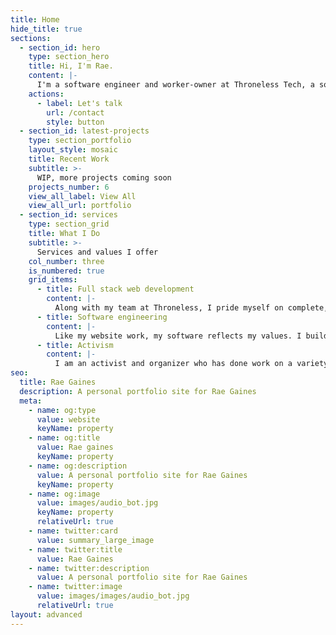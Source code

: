 ```yaml
---
title: Home
hide_title: true
sections:
  - section_id: hero
    type: section_hero
    title: Hi, I'm Rae.
    content: |-
      I'm a software engineer and worker-owner at Throneless Tech, a social justice-focused tech collective.
    actions:
      - label: Let's talk
        url: /contact
        style: button
  - section_id: latest-projects
    type: section_portfolio
    layout_style: mosaic
    title: Recent Work
    subtitle: >-
      WIP, more projects coming soon
    projects_number: 6
    view_all_label: View All
    view_all_url: portfolio
  - section_id: services
    type: section_grid
    title: What I Do
    subtitle: >-
      Services and values I offer
    col_number: three
    is_numbered: true
    grid_items:
      - title: Full stack web development
        content: |-
          Along with my team at Throneless, I pride myself on complete, accessible, responsive work that is long lasting and durable for causes I believe in. I work with clients to create the right look and feel for their site or app, valuing their knowledge of their cause and brand with my knowledge of systems and code.
      - title: Software engineering
        content: |-
          Like my website work, my software reflects my values. I build carefully and thoughtfully to create applications that are easy to use and effective. My development and engineering work is mostly in JavaScript and Ruby, with a bit of Python now and then.
      - title: Activism
        content: |-
          I am an activist and organizer who has done work on a variety of issues, including reproductive justice, gender parity, racial equity, internet freedom and most recently, mutual aid. I care as deeply about building responsible, accessible software and websites as I do about the issues and causes I’m building for.
seo:
  title: Rae Gaines
  description: A personal portfolio site for Rae Gaines
  meta:
    - name: og:type
      value: website
      keyName: property
    - name: og:title
      value: Rae gaines
      keyName: property
    - name: og:description
      value: A personal portfolio site for Rae Gaines
      keyName: property
    - name: og:image
      value: images/audio_bot.jpg
      keyName: property
      relativeUrl: true
    - name: twitter:card
      value: summary_large_image
    - name: twitter:title
      value: Rae Gaines
    - name: twitter:description
      value: A personal portfolio site for Rae Gaines
    - name: twitter:image
      value: images/images/audio_bot.jpg
      relativeUrl: true
layout: advanced
---
```


